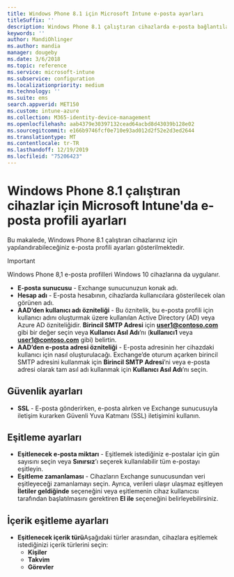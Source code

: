 ```yaml
---
title: Windows Phone 8.1 için Microsoft Intune e-posta ayarları
titleSuffix: ''
description: Windows Phone 8.1 çalıştıran cihazlarda e-posta bağlantılarını yapılandırmak için kullanabileceğiniz Intune ayarlarını öğrenin.
keywords: ''
author: MandiOhlinger
ms.author: mandia
manager: dougeby
ms.date: 3/6/2018
ms.topic: reference
ms.service: microsoft-intune
ms.subservice: configuration
ms.localizationpriority: medium
ms.technology: ''
ms.suite: ems
search.appverid: MET150
ms.custom: intune-azure
ms.collection: M365-identity-device-management
ms.openlocfilehash: aab4379e30397132cead64acbd8d43039b128e02
ms.sourcegitcommit: e166b9746fcf0e710e93ad012d2f52e2d3ed2644
ms.translationtype: MT
ms.contentlocale: tr-TR
ms.lasthandoff: 12/19/2019
ms.locfileid: "75206423"
---
```

# <a name="email-profile-settings-in-microsoft-intune-for-devices-running-windows-phone-81"></a>Windows Phone 8.1 çalıştıran cihazlar için Microsoft Intune'da e-posta profili ayarları



Bu makalede, Windows Phone 8.1 çalıştıran cihazlarınız için yapılandırabileceğiniz e-posta profili ayarları gösterilmektedir.

>[!IMPORTANT]
>Windows Phone 8,1 e-posta profilleri Windows 10 cihazlarına da uygulanır.

- **E-posta sunucusu** - Exchange sunucunuzun konak adı.
- **Hesap adı** - E-posta hesabının, cihazlarda kullanıcılara gösterilecek olan görünen adı.
- **AAD’den kullanıcı adı özniteliği** - Bu öznitelik, bu e-posta profili için kullanıcı adını oluşturmak üzere kullanılan Active Directory (AD) veya Azure AD özniteliğidir. **Birincil SMTP Adresi** için **user1@contoso.com** gibi bir değer seçin veya **Kullanıcı Asıl Adı**’nı (**kullanıcı1** veya **user1@contoso.com** gibi) belirtin.
- **AAD’den e-posta adresi özniteliği** - E-posta adresinin her cihazdaki kullanıcı için nasıl oluşturulacağı. Exchange’de oturum açarken birincil SMTP adresini kullanmak için **Birincil SMTP Adresi**’ni veya e-posta adresi olarak tam asıl adı kullanmak için **Kullanıcı Asıl Adı**’nı seçin.


## <a name="security-settings"></a>Güvenlik ayarları

- **SSL** - E-posta gönderirken, e-posta alırken ve Exchange sunucusuyla iletişim kurarken Güvenli Yuva Katmanı (SSL) iletişimini kullanın.



## <a name="synchronization-settings"></a>Eşitleme ayarları

- **Eşitlenecek e-posta miktarı** - Eşitlemek istediğiniz e-postalar için gün sayısını seçin veya **Sınırsız**’ı seçerek kullanılabilir tüm e-postayı eşitleyin.
- **Eşitleme zamanlaması** - Cihazların Exchange sunucusundan veri eşitleyeceği zamanlamayı seçin. Ayrıca, verileri ulaşır ulaşmaz eşitleyen **İletiler geldiğinde** seçeneğini veya eşitlemenin cihaz kullanıcısı tarafından başlatılmasını gerektiren **El ile** seçeneğini belirleyebilirsiniz.

## <a name="content-sync-settings"></a>İçerik eşitleme ayarları

- **Eşitlenecek içerik türü**Aşağıdaki türler arasından, cihazlara eşitlemek istediğinizi içerik türlerini seçin:
  - **Kişiler**
  - **Takvim**
  - **Görevler**

